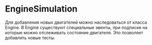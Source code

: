 # EngineSimulation
Для добавления новых двигателей можно наследоваться от класса Engine.
В Engine существуют специальные эвенты, при подписке на которые можно отслеживать состояние двигателя. Это позволяет добавлять новые тесты.
